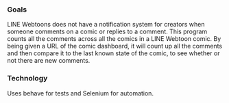 ### Goals

LINE Webtoons does not have a notification system for creators when someone comments on a comic or replies to a comment. This program counts all the comments across all the comics in a LINE Webtoon comic. By being given a URL of the comic dashboard, it will count up all the comments and then compare it to the last known state of the comic, to see whether or not there are new comments.

### Technology
Uses behave for tests and Selenium for automation. 